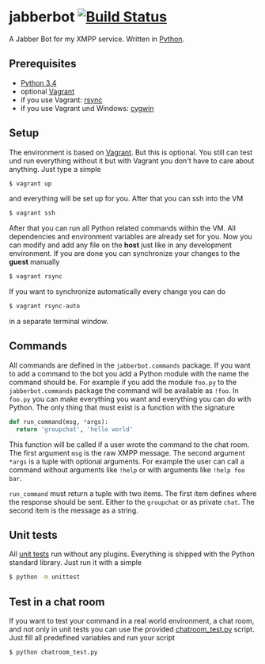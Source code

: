 jabberbot [![Build Status](https://travis-ci.org/screendriver/jabberbot.svg?branch=master)](https://travis-ci.org/screendriver/jabberbot)
==========

A Jabber Bot for my XMPP service. Written in [Python](https://www.python.org).

## Prerequisites

  - [Python 3.4](https://www.python.org)
  - optional [Vagrant](https://www.vagrantup.com)
  - if you use Vagrant: [rsync](https://rsync.samba.org)
  - if you use Vagrant und Windows: [cygwin](http://www.cygwin.com)

## Setup

The environment is based on [Vagrant](https://www.vagrantup.com). But this is
optional. You still can test und run everything without it but with Vagrant
you don't have to care about anything. Just type a simple

```bash
$ vagrant up
```

and everything will be set up for you. After that you can ssh into the VM

```bash
$ vagrant ssh
```

After that you can run all Python related commands within the VM. All
dependencies and environment variables are already set for you. Now you
can modify and add any file on the **host** just like in any development
environment. If you are done you can synchronize your changes to the **guest**
manually

```bash
$ vagrant rsync
```

If you want to synchronize automatically every change you can do

```bash
$ vagrant rsync-auto
```

in a separate terminal window.

## Commands

All commands are defined in the ```jabberbot.commands``` package. If you want
to add a command to the bot you add a Python module with the name the command
should be. For example if you add the module ```foo.py``` to the
```jabberbot.commands``` package the command will be available as ```!foo```.
In ```foo.py``` you can make everything you want and everything you can do with
Python. The only thing that must exist is a function with the signature

```python
def run_command(msg, *args):
  return 'groupchat', 'hello world'
```

This function will be called if a user wrote the command to the chat room. The
first argument ```msg``` is the raw XMPP message. The second argument
```*args``` is a tuple with optional arguments. For example the user can call
a command without arguments like ```!help``` or with arguments like
```!help foo bar```.

```run_command``` must return a tuple with two items. The first item defines
where the response should be sent. Either to the ```groupchat``` or as private
```chat```. The second item is the message as a string.

## Unit tests

All [unit tests](https://docs.python.org/3/library/unittest.html) run without
any plugins. Everything is shipped with the Python standard library.
Just run it with a simple

```bash
$ python -m unittest
```

## Test in a chat room

If you want to test your command in a real world environment, a chat room, and
not only in unit tests you can use the provided
[chatroom_test.py](chatroom_test.py) script. Just fill all predefined variables
and run your script

```bash
$ python chatroom_test.py
```
